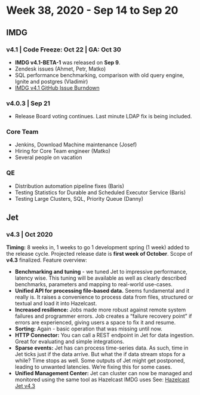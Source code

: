 # Week 38, 2020 - Sep 14 to Sep 20
## IMDG
### v4.1 | Code Freeze: Oct 22 | GA: Oct 30 
 - **IMDG v4.1-BETA-1** was released on **Sep 9**.
 - Zendesk issues (Ahmet, Petr, Matko)
 - SQL performance benchmarking, comparison with old query engine, Ignite and postgres (Vladimir)
 - [IMDG v4.1 GitHub Issue Burndown](https://docs.google.com/spreadsheets/d/1S7dLb5k_Xw6v_U5SI5nPozjUaXiPWNakv0e4zOciINU/edit#gid=1032493721)
### v4.0.3 | Sep 21
  - Release Board voting continues. Last minute LDAP fix is being included. 
### Core Team 
 - Jenkins, Download Machine maintenance (Josef)
 - Hiring for Core Team engineer (Matko)
 - Several people on vacation
### QE
 - Distribution automation pipeline fixes (Baris)
 - Testing Statistics for Durable and Scheduled Executor Service (Baris)
 - Testing Large Clusters, SQL, Priority Queue (Danny)
## Jet
### v4.3 | Oct 2020
**Timing:** 8 weeks in, 1 weeks to go
1 development spring (1 week) added to the release cycle. Projected release date is **first week of October**.
Scope of **v4.3** finalized. Feature overview:
 - **Benchmarking and tuning** - we tuned Jet to impressive performance, latency wise. This tuning will be available as well as clearly described benchmarks, parameters and mapping to real-world use-cases.
 - **Unified API for processing file-based data.** Seems fundamental and it really is. It raises a convenience to process data from files, structured or textual and load it into Hazelcast.
 - **Increased resilience:** Jobs made more robust against remote system failures and programmer errors. Job creates a “failure recovery point” if errors are experienced, giving users a space to fix it and resume.
 - **Sorting:** Again - basic operation that was missing until now.
 - **HTTP Connector:** You can call a REST endpoint in Jet for data ingestion. Great for evaluating and simple integrations.
 - **Sparse events:** Jet has can process time-series data. As such, time in Jet ticks just if the data arrive. But what the if data stream stops for a while? Time stops as well. Some outputs of Jet might get postponed, leading to unwanted latencies. We’re fixing this for some cases.
 - **Unified Management Center:** Jet can cluster can now be managed and monitored using the same tool as Hazelcast IMDG uses
See: [Hazelcast Jet v4.3](https://hazelcast.atlassian.net/wiki/spaces/JET/pages/2310438960/Hazelcast+Jet+4.3)

